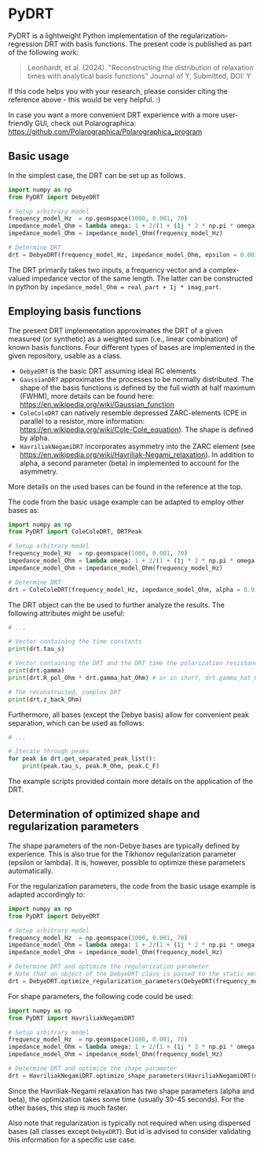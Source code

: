 # PyDRT
PyDRT is a lightweight Python implementation of the regularization-regression DRT with basis functions.
The present code is published as part of the following work:
> Leonhardt, et al. (2024). "Reconstructing the distribution of relaxation times with analytical basis functions" Journal of Y, Submitted, DOI: Y

If this code helps you with your research, please consider citing the reference above - this would be very helpful. :)

In case you want a more convenient DRT experience with a more user-friendly GUI, check out Polarographica:
https://github.com/Polarographica/Polarographica_program

## Basic usage
In the simplest case, the DRT can be set up as follows.
```python
import numpy as np
from PyDRT import DebyeDRT

# Setup arbitrary model
frequency_model_Hz  = np.geomspace(1000, 0.001, 70)
impedance_model_Ohm = lambda omega: 1 + 2/(1 + (1j * 2 * np.pi * omega * 0.1) ** 0.99) + 4/(1 + (1j * 2 * np.pi * omega * 1) * 0.99)
impedance_model_Ohm = impedance_model_Ohm(frequency_model_Hz)

# Determine DRT
drt = DebyeDRT(frequency_model_Hz, impedance_model_Ohm, epsilon = 0.001)
```

The DRT primarily takes two inputs, a frequency vector and a complex-valued impedance vector of the same length.
The latter can be constructed in python by `impedance_model_Ohm = real_part + 1j * imag_part`.

## Employing basis functions
The present DRT implementation approximates the DRT of a given measured (or synthetic) as a weighted sum (i.e., linear combination) of known basis functions.
Four different types of bases are implemented in the given repository, usable as a class.
* `DebyeDRT` is the basic DRT assuming ideal RC elements
* `GaussianDRT` approximates the processes to be normally distributed. The shape of the basis functions is defined by the full width at half maximum (FWHM), more details can be found here: https://en.wikipedia.org/wiki/Gaussian_function
* `ColeColeDRT` can natively resemble depressed ZARC-elements (CPE in parallel to a resistor, more information: https://en.wikipedia.org/wiki/Cole-Cole_equation). The shape is defined by alpha.
* `HavriliakNegamiDRT` incorporates asymmetry into the ZARC element (see https://en.wikipedia.org/wiki/Havriliak-Negami_relaxation). In addition to alpha, a second parameter (beta) in implemented to account for the asymmetry.

More details on the used bases can be found in the reference at the top.

The code from the basic usage example can be adapted to employ other bases as:
```python
import numpy as np
from PyDRT import ColeColeDRT, DRTPeak

# Setup arbitrary model
frequency_model_Hz  = np.geomspace(1000, 0.001, 70)
impedance_model_Ohm = lambda omega: 1 + 2/(1 + (1j * 2 * np.pi * omega * 0.1) ** 0.9) + 4/(1 + (1j * 2 * np.pi * omega * 1) * 0.9)
impedance_model_Ohm = impedance_model_Ohm(frequency_model_Hz)

# Determine DRT
drt = ColeColeDRT(frequency_model_Hz, impedance_model_Ohm, alpha = 0.9)
```

The DRT object can the be used to further analyze the results. The following attributes might be useful:
```python
# ...

# Vector containing the time constants
print(drt.tau_s) 

# Vector containing the DRT and the DRT time the polarization resistance
print(drt.gamma)
print(drt.R_pol_Ohm * drt.gamma_hat_Ohm) # or in short, drt.gamma_hat_Ohm 

# The reconstructed, complex DRT
print(drt.z_back_Ohm)
```

Furthermore, all bases (except the Debye basis) allow for convenient peak separation, which can be used as follows:
```python
# ...

# Iterate through peaks
for peak in drt.get_separated_peak_list():
    print(peak.tau_s, peak.R_Ohm, peak.C_F)
```

The example scripts provided contain more details on the application of the DRT.

## Determination of optimized shape and regularization parameters
The shape parameters of the non-Debye bases are typically defined by experience.
This is also true for the Tikhonov regularization parameter (epsilon or lambda).
It is, however, possible to optimize these parameters automatically.

For the regularization parameters, the code from the basic usage example is adapted accordingly to:
```python
import numpy as np
from PyDRT import DebyeDRT

# Setup arbitrary model
frequency_model_Hz  = np.geomspace(1000, 0.001, 70)
impedance_model_Ohm = lambda omega: 1 + 2/(1 + (1j * 2 * np.pi * omega * 0.1) ** 0.99) + 4/(1 + (1j * 2 * np.pi * omega * 1) * 0.99)
impedance_model_Ohm = impedance_model_Ohm(frequency_model_Hz)

# Determine DRT and optimize the regularization parameter
# Note that an object of the DebyeDRT class is passed to the static method "optimize_regularization_parameter"
drt = DebyeDRT.optimize_regularization_parameters(DebyeDRT(frequency_model_Hz, impedance_model_Ohm))
```

For shape parameters, the following code could be used:
```python
import numpy as np
from PyDRT import HavriliakNegamiDRT

# Setup arbitrary model
frequency_model_Hz  = np.geomspace(1000, 0.001, 70)
impedance_model_Ohm = lambda omega: 1 + 2/(1 + (1j * 2 * np.pi * omega * 0.1) ** 0.83) ** 0.6 + 4/(1 + (1j * 2 * np.pi * omega * 1) * 0.83) ** 0.6
impedance_model_Ohm = impedance_model_Ohm(frequency_model_Hz)

# Determine DRT and optimize the shape parameter
drt = HavriliakNegamiDRT.optimize_shape_parameters(HavriliakNegamiDRT(model.frequency_Hz, model.z_Ohm, tau_max_s = 1e1))
```

Since the Havriliak-Negami relaxation has two shape parameters (alpha and beta), the optimization takes some time (usually 30-45 seconds).
For the other bases, this step is much faster.

Also note that regularization is typically not required when using dispersed bases (all classes except `DebyeDRT`).
But id is advised to consider validating this information for a specific use case.